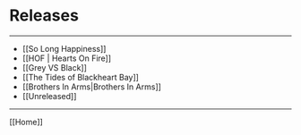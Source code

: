 # Releases

---

- [[So Long Happiness]]
- [[HOF | Hearts On Fire]]
- [[Grey VS Black]]
- [[The Tides of Blackheart Bay]]
- [[Brothers In Arms|Brothers In Arms]]
- [[Unreleased]]

---

[[Home]]